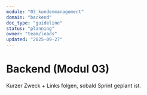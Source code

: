 ```yaml
---
module: "03_kundenmanagement"
domain: "backend"
doc_type: "guideline"
status: "planning"
owner: "team/leads"
updated: "2025-09-27"
---
```

# Backend (Modul 03)
Kurzer Zweck + Links folgen, sobald Sprint geplant ist.